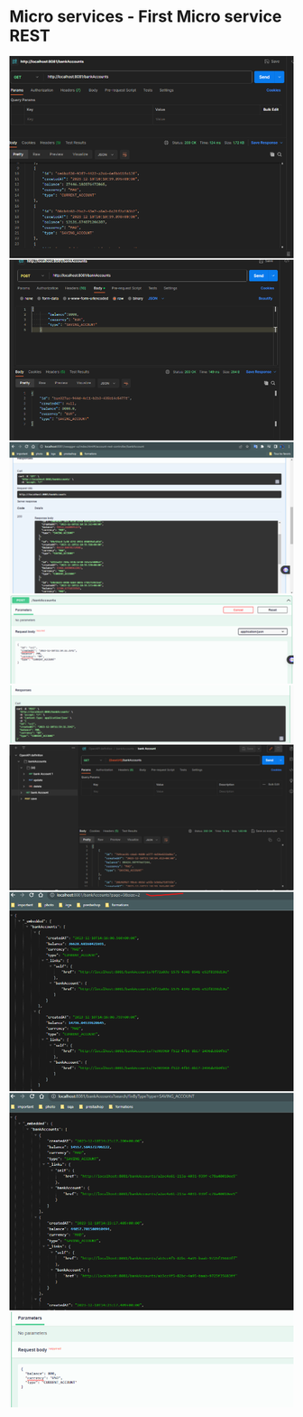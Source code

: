 <h1>Micro services - First Micro service REST  </h1>
<img src="img/test1.png">
<img src="img/test2.png">
<img src="img/test3.png">
<img src="img/test4.png">
<img src="img/test5.png">
<img src="img/test6.png">
<img src="img/pagination.png">
<img src="img/findBYType.png">
<img src="img/post_utlisationDto.png">
